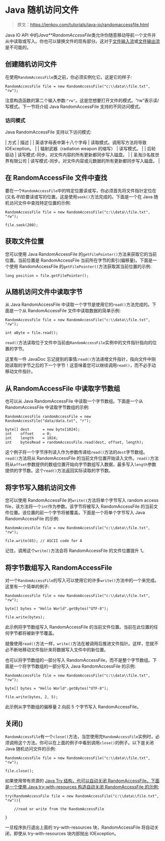 # Java 随机访问文件

> 原文：<https://jenkov.com/tutorials/java-io/randomaccessfile.html>

Java IO API 中的*Java**RandomAccessFile*类允许你随意移动导航一个文件并从中读取或写入。你也可以替换文件的现有部分。这对于[文件输入流](fileinputstream.html)或[文件输出流](fileoutputstream.html)是不可能的。

## 创建随机访问文件

在使用`RandomAccessFile`类之前，你必须实例化它。这是它的样子:

```
RandomAccessFile file = new RandomAccessFile("c:\\data\\file.txt", "rw");

```

注意构造函数的第二个输入参数:`"rw"`。这是您想要打开文件的模式。“rw”表示读/写模式。下一节将介绍 Java RandomAccessFile 支持的不同访问模式。

### 访问模式

Java RandomAccessFile 支持以下访问模式:

| 方式 | 描述 |
| 英语字母表中第十八个字母 | 读取模式。调用写方法将导致 IOException。 |
| 辐射武器（radiation weapon 的缩写） | 读写模式。 |
| 后轮驱动 | 读写模式-同步。对文件内容的所有更新都同步写入磁盘。 |
| 圣淘沙名胜世界有限公司 | 读写模式-同步。对文件内容或元数据的所有更新都同步写入磁盘。 |

## 在 RandomAccessFile 文件中查找

要在一个`RandomAccessFile`中的特定位置读或写，你必须首先将文件指针定位在(又名*寻找*)要读或写的位置。这是使用`seek()`方法完成的。下面是一个在 Java 随机访问文件中查找特定位置的示例:

```
RandomAccessFile file = new RandomAccessFile("c:\\data\\file.txt", "rw");

file.seek(200);

```

## 获取文件位置

您可以使用 Java RandomAccessFile 的`getFilePointer()`方法来获取它的当前位置。当前位置是 RandomAccessFile 当前所在字节的索引(偏移量)。下面是一个使用 RandomAccessFile 的`getFilePointer()`方法获取其当前位置的示例:

```
long position = file.getFilePointer();

```

## 从随机访问文件中读取字节

从 Java RandomAccessFile 中读取一个字节是使用它的`read()`方法完成的。下面是一个从 RandomAccessFile 文件中读取数据的简单示例:

```
RandomAccessFile file = new RandomAccessFile("c:\\data\\file.txt", "rw");

int aByte = file.read();

```

`read()`方法读取位于文件中当前由`RandomAccessFile`实例中的文件指针指向的位置的字节。

这里有一件 JavaDoc 忘记提到的事情:`read()`方法递增文件指针，指向文件中刚刚读取的字节之后的下一个字节！这意味着您可以继续调用`read()`，而不必手动移动文件指针。

## 从 RandomAccessFile 中读取字节数组

也可以从 Java RandomAccessFile 中读取一个字节数组。下面是一个从 RandomAccessFile 中读取字节数组的示例:

```
RandomAccessFile randomAccessFile = new RandomAccessFile("data/data.txt", "r");

byte[] dest      = new byte[1024];
int    offset    = 0;
int    length    = 1024;
int    bytesRead = randomAccessFile.read(dest, offset, length);

```

这个例子将一个字节序列读入作为参数传递给`read()`方法的`dest`字节数组。`read()`方法将从 RandomAccessFile 的当前文件位置开始读入文件。`read()`方法将从`offset`参数提供的数组位置开始向字节数组写入数据，最多写入`length`参数提供的字节数。这个`read()`方法返回实际读取的字节数。

## 将字节写入随机访问文件

您可以使用 RandomAccessFile 的`write()`方法将单个字节写入 random access file，该方法将一个`int`作为参数。该字节将被写入 RandomAccessFile 的当前文件位置。该位置的前一个字节将被覆盖。下面是一个将单个字节写入 Java RandomAccessFile 的示例:

```
RandomAccessFile file = new RandomAccessFile("c:\\data\\file.txt", "rw");

file.write(65); // ASCII code for A

```

记住，调用这个`write()`方法会将 RandomAccessFile 的文件位置提升 1。

## 将字节数组写入 RandomAccessFile

对一个`RandomAccessFile`的写入可以使用它的许多`write()`方法中的一个来完成。这里有一个简单的例子:

```
RandomAccessFile file = new RandomAccessFile("c:\\data\\file.txt", "rw");

byte[] bytes = "Hello World".getBytes("UTF-8");

file.write(bytes);

```

此示例将字节数组写入 RandomAccessFile 的当前文件位置。当前在此位置的任何字节都将被新字节覆盖。

就像使用`read()`方法一样，`write()`方法在被调用后推进文件指针。这样，您就不必不断地移动文件指针来将数据写入文件中的新位置。

也可以将字节数组的一部分写入 RandomAccessFile，而不是整个字节数组。下面是一个将字节数组的一部分写入 Java RandomAccessFile 的示例:

```
RandomAccessFile file = new RandomAccessFile("c:\\data\\file.txt", "rw");

byte[] bytes = "Hello World".getBytes("UTF-8");

file.write(bytes, 2, 5);

```

此示例从字节数组的偏移量 2 向前 5 个字节写入 RandomAccessFile。

## 关闭()

`RandomAccessFile`有一个`close()`方法，当您使用完`RandomAccessFile`实例时，必须调用这个方法。你可以在上面的例子中看到调用`close()`的例子。以下是关闭 Java 随机访问文件的示例:

```
RandomAccessFile file = new RandomAccessFile("c:\\data\\file.txt", "rw");

file.close();

```

如果使用带有资源的 [Java Try 结构，也可以自动关闭 RandomAccessFile。下面是一个使用 Java try-with-resources 构造自动关闭 RandomAccessFile 的示例:](http://tutorials.jenkov.com/java-exception-handling/try-with-resources.html)

```
try(RandomAccessFile file = new RandomAccessFile("c:\\data\\file.txt", "rw")){

    //read or write from the RandomAccessFile

}

```

一旦程序执行退出上面的 try-with-resources 块，RandomAccessFile 将自动关闭，即使从 try-with-resources 块内部抛出 IOException。